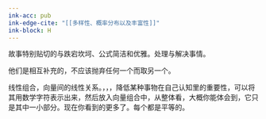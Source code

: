 ```yaml
---
ink-acc: pub
ink-edge-cite: "[[多样性、概率分布以及丰富性]]"
ink-block: H
---
```


故事特别贴切的与跌宕坎坷、公式简洁和优雅。处理与解决事情。

他们是相互补充的，不应该抛弃任何一个而取另一个。


线性组合，向量间的线性关系。，，，降低某种事物在自己认知里的重要性，可以将其用数学字符表示出来，然后放入向量组合中，从整体看，大概你能体会到，它只是其中一小部分。现在你看到的更多了。每个都是平等的。